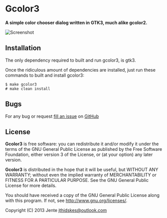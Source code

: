 Gcolor3
=========

**A simple color chooser dialog written in GTK3, much alike gcolor2.**

![Screenshot](https://github.com/Unia/gcolor3/raw/master/comparison.png "comparison")

Installation
------------

The only dependency required to built and run gcolor3, is gtk3.

Once the ridiculous amount of dependencies are installed, just run these commands to built and install gcolor3:

    $ make gcolor3
    # make clean install

Bugs
----

For any bug or request [fill an issue][bug] on [GitHub][ghp]

  [bug]: https://github.com/Unia/gcolor3/issues
  [ghp]: https://github.com/Unia/gcolor3


License
-------
**Gcolor3** is free software: you can redistribute it and/or modify it under the terms of the GNU General Public License as published by the Free Software Foundation, either version 3 of the License, or (at your option) any later version.

**Gcolor3** is distributed in the hope that it will be useful, but WITHOUT ANY WARRANTY; without even the implied warranty of MERCHANTABILITY or FITNESS FOR A PARTICULAR PURPOSE. See the GNU General Public License for more details.

You should have received a copy of the GNU General Public License along with this program.  If not, see <http://www.gnu.org/licenses/>.

Copyright (C) 2013 Jente <jthidskes@outlook.com>
